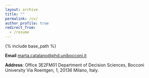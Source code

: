 ```yaml
---
layout: archive
title: ""
permalink: /cv/
author_profile: true
redirect_from:
  - /resume
---
```


{% include base_path %}

**Email**
marta.catalano@phd.unibocconi.it

**Address**:
Office 3E2FM01 
Department of Decision Sciences, Bocconi University 
Via Roentgen, 1, 20136 Milano, Italy.

